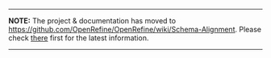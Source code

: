 
---

**NOTE:** The project & documentation has moved to https://github.com/OpenRefine/OpenRefine/wiki/Schema-Alignment. Please check [there](https://github.com/OpenRefine/OpenRefine/wiki/Schema-Alignment) first for the latest information.

---

